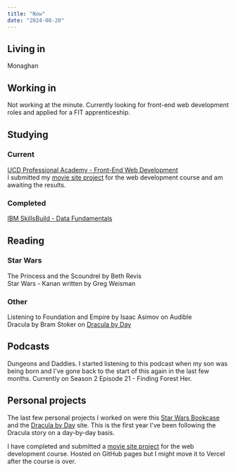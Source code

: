 ```yaml
---
title: "Now"
date: "2024-08-20"
---
```


## Living in

Monaghan

## Working in

Not working at the minute. Currently looking for front-end web development roles and applied for a FIT apprenticeship.

## Studying

### Current

[UCD Professional Academy - Front-End Web Development](https://www.ucd.ie/professionalacademy/findyourcourse/front-end-web-development/)  
I submitted my [movie site project](https://paddyfed.github.io/movies-movies-movies) for the web development course and am awaiting the results.

### Completed

[IBM SkillsBuild - Data Fundamentals](https://skillsbuild.org/adult-learners/explore-learning/data-analyst#sb--adult-learners-journey)

## Reading

### Star Wars

The Princess and the Scoundrel by Beth Revis  
Star Wars - Kanan written by Greg Weisman

### Other

Listening to Foundation and Empire by Isaac Asimov on Audible  
Dracula by Bram Stoker on [Dracula by Day](https://dracula-by-day.vercel.app/)

## Podcasts

Dungeons and Daddies. I started listening to this podcast when my son was being born and I've gone back to the start of this again in the last few months. Currently on Season 2 Episode 21 - Finding Forest Her.

## Personal projects

The last few personal projects I worked on were this [Star Wars Bookcase](https://star-wars-bookcase.vercel.app/) and the [Dracula by Day](https://dracula-by-day.vercel.app/) site. This is the first year I've been following the Dracula story on a day-by-day basis.

I have completed and submitted a [movie site project](https://paddyfed.github.io/movies-movies-movies) for the web development course. Hosted on GitHub pages but I might move it to Vercel after the course is over.
